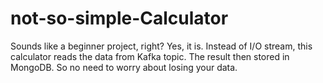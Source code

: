# not-so-simple-Calculator
Sounds like a beginner project, right? Yes, it is.  Instead of I/O stream, this calculator reads the data from Kafka topic. The result then stored in MongoDB. So no need to worry about losing your data.
